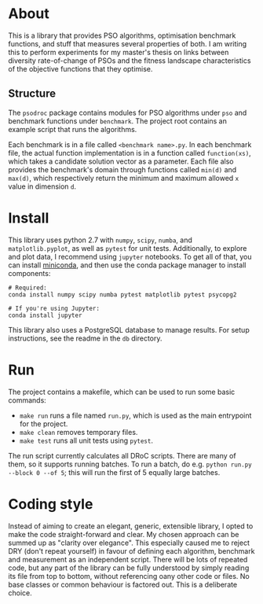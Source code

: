 # About
This is a library that provides PSO algorithms, optimisation benchmark functions, and stuff that measures several properties of both. I am writing this to perform experiments for my master's thesis on links between diversity rate-of-change of PSOs and the fitness landscape characteristics of the objective functions that they optimise.

## Structure
The `psodroc` package contains modules for PSO algorithms under `pso` and benchmark functions under `benchmark`. The project root contains an example script that runs the algorithms.

Each benchmark is in a file called `<benchmark name>.py`. In each benchmark file, the actual function implementation is in a function called `function(xs)`, which takes a candidate solution vector as a parameter. Each file also provides the benchmark's domain through functions called `min(d)` and `max(d)`, which respectively return the minimum and maximum allowed `x` value in dimension `d`.

# Install
This library uses python 2.7 with `numpy`, `scipy`, `numba`, and `matplotlib.pyplot`, as well as `pytest` for unit tests. Additionally, to explore and plot data, I recommend using `jupyter` notebooks. To get all of that, you can install [miniconda](http://conda.pydata.org/miniconda.html), and then use the conda package manager to install components: 
```
# Required:
conda install numpy scipy numba pytest matplotlib pytest psycopg2

# If you're using Jupyter:
conda install jupyter
```

This library also uses a PostgreSQL database to manage results. For setup instructions, see the readme in the `db` directory.

# Run
The project contains a makefile, which can be used to run some basic commands:
- `make run` runs a file named `run.py`, which is used as the main entrypoint for the project.
- `make clean` removes temporary files.
- `make test` runs all unit tests using `pytest`.

The run script currently calculates all DRoC scripts. There are many of them, so it supports running batches. To run a batch, do e.g. `python run.py --block 0 --of 5`; this will run the first of 5 equally large batches.

# Coding style
Instead of aiming to create an elegant, generic, extensible library, I opted to make the code straight-forward and clear. My chosen approach can be summed up as "clarity over elegance". This especially caused me to reject DRY (don't repeat yourself) in favour of defining each algorithm, benchmark and measurement as an independent script. There will be lots of repeated code, but any part of the library can be fully understood by simply reading its file from top to bottom, without referencing oany other code or files. No base classes or common behaviour is factored out. This is a deliberate choice.
